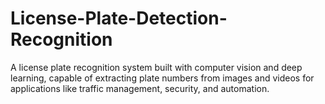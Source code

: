 # License-Plate-Detection-Recognition
A license plate recognition system built with computer vision and deep learning, capable of extracting plate numbers from images and videos for applications like traffic management, security, and automation.
